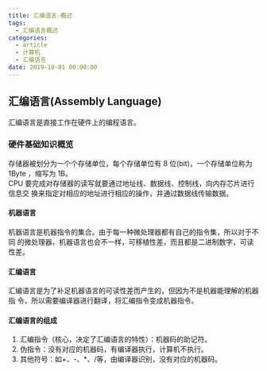 ```yaml
---
title: 汇编语言-概述
tags:
  - 汇编语言概述
categories:
  - article
  - 计算机
  - 汇编语言
date: 2019-10-01 00:00:00
---
```


## 汇编语言(Assembly Language)

汇编语言是直接工作在硬件上的编程语言。

### 硬件基础知识概览

存储器被划分为一个个存储单位，每个存储单位有 8 位(bit)，一个存储单位称为 1Byte
，缩写为 1B。  
CPU 要完成对存储器的读写就要通过地址线、数据线、控制线，向内存芯片进行信息交
换来指定对相应的地址进行相应的操作，并通过数据线传输数据。

#### 机器语言

机器语言是机器指令的集合。由于每一种微处理器都有自己的指令集，所以对于不同
的微处理器，机器语言也会不一样，可移植性差，而且都是二进制数字，可读性差。

#### 汇编语言

汇编语言是为了补足机器语言的可读性差而产生的，但因为不是机器能理解的机器指
令，所以需要编译器进行翻译，将汇编指令变成机器指令。

#### 汇编语言的组成

1. 汇编指令（核心，决定了汇编语言的特性）：机器码的助记符。
2. 伪指令：没有对应的机器码，有编译器执行，计算机不执行。
3. 其他符号：如+、-、\*、/等，由编译器识别，没有对应的机器码。
